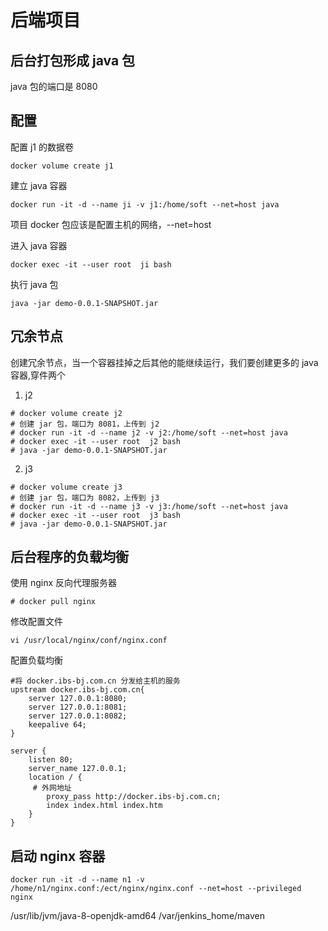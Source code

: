 # 后端项目

## 后台打包形成 java 包

java 包的端口是 8080

## 配置

配置 j1 的数据卷

```
docker volume create j1
```

建立 java 容器

```
docker run -it -d --name ji -v j1:/home/soft --net=host java
```

项目 docker 包应该是配置主机的网络，--net=host

进入 java 容器

```
docker exec -it --user root  ji bash
```

执行 java 包

```
java -jar demo-0.0.1-SNAPSHOT.jar
```

## 冗余节点

创建冗余节点，当一个容器挂掉之后其他的能继续运行，我们要创建更多的 java 容器,穿件两个

1. j2

```
# docker volume create j2
# 创建 jar 包，端口为 8081，上传到 j2
# docker run -it -d --name j2 -v j2:/home/soft --net=host java
# docker exec -it --user root  j2 bash
# java -jar demo-0.0.1-SNAPSHOT.jar
```

2. j3

```
# docker volume create j3
# 创建 jar 包，端口为 8082，上传到 j3
# docker run -it -d --name j3 -v j3:/home/soft --net=host java
# docker exec -it --user root  j3 bash
# java -jar demo-0.0.1-SNAPSHOT.jar
```

## 后台程序的负载均衡

使用 nginx 反向代理服务器

```
# docker pull nginx
```

修改配置文件

```
vi /usr/local/nginx/conf/nginx.conf
```

配置负载均衡

```
#将 docker.ibs-bj.com.cn 分发给主机的服务
upstream docker.ibs-bj.com.cn{
    server 127.0.0.1:8080;
    server 127.0.0.1:8081;
    server 127.0.0.1:8082;
    keepalive 64;
}

server {
    listen 80;
    server_name 127.0.0.1;
    location / {
     # 外网地址
        proxy_pass http://docker.ibs-bj.com.cn;
        index index.html index.htm
    }
}
```

## 启动 nginx 容器

```
docker run -it -d --name n1 -v /home/n1/nginx.conf:/ect/nginx/nginx.conf --net=host --privileged nginx
```

/usr/lib/jvm/java-8-openjdk-amd64
/var/jenkins_home/maven
